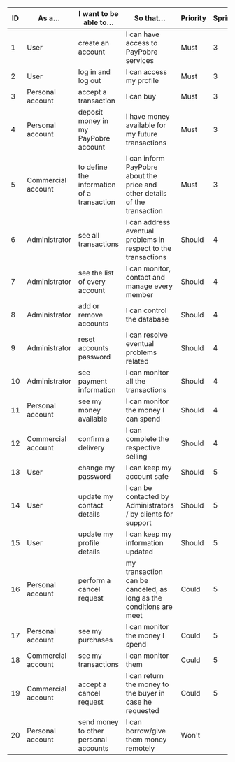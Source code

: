| ID | As a… | I want to be able to… | So that… | Priority | Sprint | Status |
|----|-------|-----------------------|----------|----------|--------|--------|
| 1 | User | create an account | I can have access to PayPobre services | Must | 3 | Work in progress |
| 2 | User | log in and log out | I can access my profile | Must | 3 | Work in progress |
| 3 | Personal account | accept a transaction | I can buy | Must | 3 | Work in progress |
| 4 | Personal account | deposit money in my PayPobre account | I have money available for my future transactions | Must | 3 | Work in progress |
| 5 | Commercial account | to define the information of a transaction | I can inform PayPobre about the price and other details of the transaction | Must | 3 | Work in progress |
| 6 | Administrator | see all transactions | I can address eventual problems in respect to the transactions | Should | 4 | To be started |
| 7 | Administrator | see the list of every account | I can monitor, contact and manage every member | Should | 4 | To be started |
| 8 | Administrator | add or remove accounts | I can control the database | Should | 4 | To be started |
| 9 | Administrator | reset accounts password | I can resolve eventual problems related | Should | 4 | To be started |
| 10 | Administrator | see payment information | I can monitor all the transactions | Should | 4 | To be started |
| 11 | Personal account | see my money available | I can monitor the money I can spend | Should | 4 | To be started |
| 12 | Commercial account | confirm a delivery | I can complete the respective selling | Should | 4 | To be started |
| 13 | User | change my password | I can keep my account safe | Should | 5 | To be started |
| 14 | User | update my contact details | I can be contacted by Administrators / by clients for support | Should | 5 | To be started |
| 15 | User | update my profile details | I can keep my information updated | Should | 5 | To be started |
| 16 | Personal account | perform a cancel request | my transaction can be canceled, as long as the conditions are meet | Could | 5 | To be started |
| 17 | Personal account | see my purchases | I can monitor the money I spend | Could | 5 | To be started |
| 18 | Commercial account | see my transactions | I can monitor them | Could | 5 | To be started |
| 19 | Commercial account | accept a cancel request | I can return the money to the buyer in case he requested | Could | 5 | To be started |
| 20 | Personal account | send money to other personal accounts | I can borrow/give them money remotely | Won't |  | To be started |

